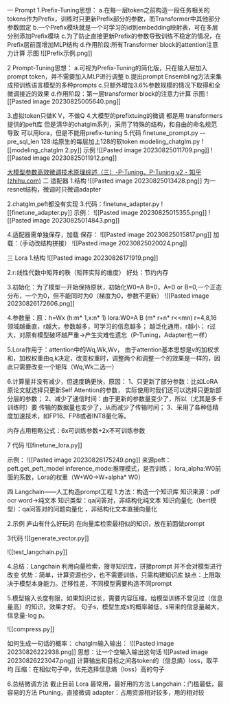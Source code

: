一 Prompt
1.Prefix-Tuning思想：
	a.在每一层token之前构造一段任务相关的tokens作为Prefix，训练时只更新Prefix部分的参数，而Transformer中其他部分参数固定
	b.一个Prefix模块就是一个可学习的id到embedding映射表，可在多层分别添加Prefix模块
	c.为了防止直接更新Prefix的参数导致训练不稳定的情况，在Prefix层前面增加MLP结构
	d.作用阶段:所有Transformer block的attention注意力计算
	示图
		![[Prefix示例.png]]

2 Prompt-Tuning思想：
	a.可视为Prefix-Tuning的简化版，只在输入层加入prompt token，并不需要加入MLP进行调整
	b.提出prompt Ensembling方法来集成预训练语言模型的多种prompts
	c.只额外增加3.6%参数规模的情况下取得和全微调接近的效果
	d.作用阶段：第一层transformer block的注意力计算
	示图 
		![[Pasted image 20230825005640.png]]

3.虚拟token只做K V，不做Q
4.大模型的prefixtuing的微调 都是用 transformers提供的peft库
	但是清华的chatglm系列，采用了特殊的结构，和自由的命名规范 导致 可以用lora，但是不能用prefix-tuning
5.代码
finetune_prompt.py
--pre_sql_len 128:给原生的每层加上128的软token
modeling_chatglm.py
![[modeling_chatglm 2.py]]
示例
	![[Pasted image 20230825011709.png]]
	![[Pasted image 20230825011912.png]]

[大模型参数高效微调技术原理综述（三）-P-Tuning、P-Tuning v2 - 知乎 (zhihu.com)](https://zhuanlan.zhihu.com/p/635848732)
二 适配器
1.结构
	![[Pasted image 20230825013428.png]]
为一resnet结构，微调时只微调adapter

2.chatglm,peft都没有实现
3.代码：finetune_adapter.py
![[finetune_adapter.py]]
示例：
	![[Pasted image 20230825015355.png]]
	![[Pasted image 20230825014843.png]]
	
	 
 
4.适配器需单独保存，加载
	保存：
	![[Pasted image 20230825015817.png]]
	加载：（手动改结构拼接）
	![[Pasted image 20230825020024.png]] 

三 Lora
1.结构
	![[Pasted image 20230826171919.png]] 

2.r:线性代数中矩阵的秩（矩阵实际的维度）
好处：节约内存

3.初始化：为了模型一开始保持原状，初始化W0=A B=0，A=0 or B=0,一个正态分布，一个为0，但不能同时为0（梯度为0，参数不更新）
	![[Pasted image 20230826172606.png]]

4.参数量：原：h=Wx (h:m* 1,x:n* 1)
lora:W0=A B (m* r+n* r<<mn)
r=4,8,16 领域越垂直，r越大，参数越多，可学习的信息越多；
越泛化通用，r越小；
r过大，对原有模型破坏越严重->产生灾难性遗忘（P-Tuning，Adapter也一样）

5.Lora作用于：attention中的Wq,Wk,Wv，
由于attention基本思想是v的加权求和，加权权重由q,k决定，改变权重时，调整两个和调整一个的效果是一样的，因此只需要改变一个矩阵（Wq,Wk二选一）

6.计算量并没有减少，但速度确更快，原因：
1、只更新了部分参数：比如LoRA原论文就选择只更新Self Attention的参数， 实际使用时我们还可以选择只更新部分层的参数；
2、减少了通信时间：由于更新的参数量变少了，所以（尤其是多卡训练时）要 传输的数据量也变少了，从而减少了传输时间；
3、采用了各种低精度加速技术，如FP16、FP8或者INT8量化等。

内存占用粗略公式：6x可训练参数+2x不可训练参数

7 代码
![[finetune_lora.py]]

 示例：
	![[Pasted image 20230826175249.png]]
来源peft：peft.get_peft_model
inference_mode:推理模式，是否训练；
lora_alpha:W0前面的系数，Lora的权重（W+W0->W+alpha* W0）

四 Langchain——人工构造prompt工程
1.方法：构造一个知识库 
知识来源：pdf ocr word->纯文本 
知识类型：qa问答对，非结构化纯文本 知识向量化（bert模型）：qa问答对的问题向量化 ，非结构化文本直接向量化


2.示例
庐山有什么好玩的
在向量库检索最相似的知识，放在前面做prompt

3代码
![[generate_vector.py]]

![[test_langchain.py]]

4.总结：Langchain 利用向量检索，搜寻知识库，拼接prompt 并不会对模型进行改变 
优势：简单，计算资源也少，也不需要训练，只需构建知识库 
缺点：上限取决于模型本身能力。迁移性差，不同模型需要构造不同prompt

5.模型输入长度有限，如果知识过长，需要内容压缩。给模型训练不曾见过（信息量高）的知识，效果才好。
	句子s，模型生成s的概率越低，s带来的信息量越大，信息量-log p。
	
![[compress.py]]

如何生成一句话的概率：
chatglm输入输出：
	![[Pasted image 20230826222938.png]]
思想：让一个空输入输出这句话
	![[Pasted image 20230826223047.png]]
	计算输出和目标之间各token的（信息熵）loss，取平均
压缩：在相似句子中，优先选择信息熵（loss）高的句子

6.总结微调方法
截止目前 
Lora 最常用，最好用的方法 
Langchain：门槛最低，最容易的方法 
Ptuning，直接微调
adapter：占用资源相对较多，用的相对较
